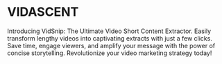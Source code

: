 # VIDASCENT

Introducing VidSnip: The Ultimate Video Short Content Extractor. Easily transform lengthy videos into captivating extracts with just a few clicks. Save time, engage viewers, and amplify your message with the power of concise storytelling. Revolutionize your video marketing strategy today!
